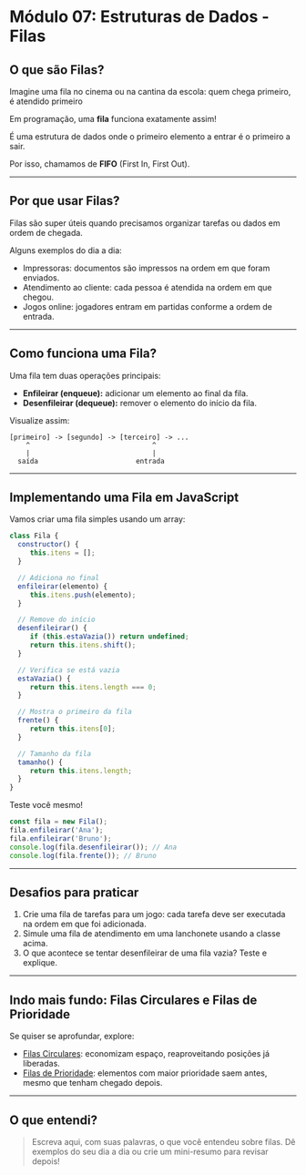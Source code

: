 # Módulo 07: Estruturas de Dados - Filas

## O que são Filas?

Imagine uma fila no cinema ou na cantina da escola: quem chega primeiro, é atendido primeiro

Em programação, uma **fila** funciona exatamente assim!

É uma estrutura de dados onde o primeiro elemento a entrar é o primeiro a sair.

Por isso, chamamos de **FIFO** (First In, First Out).

---

## Por que usar Filas?

Filas são super úteis quando precisamos organizar tarefas ou dados em ordem de chegada.

Alguns exemplos do dia a dia:

- Impressoras: documentos são impressos na ordem em que foram enviados.
- Atendimento ao cliente: cada pessoa é atendida na ordem em que chegou.
- Jogos online: jogadores entram em partidas conforme a ordem de entrada.

---

## Como funciona uma Fila?

Uma fila tem duas operações principais:

- **Enfileirar (enqueue):** adicionar um elemento ao final da fila.
- **Desenfileirar (dequeue):** remover o elemento do início da fila.

Visualize assim:

```plaintext
[primeiro] -> [segundo] -> [terceiro] -> ...
    ^                              ^
    |                              |
  saída                        entrada
```

---

## Implementando uma Fila em JavaScript

Vamos criar uma fila simples usando um array:

```js
class Fila {
  constructor() {
     this.itens = [];
  }

  // Adiciona no final
  enfileirar(elemento) {
     this.itens.push(elemento);
  }

  // Remove do início
  desenfileirar() {
     if (this.estaVazia()) return undefined;
     return this.itens.shift();
  }

  // Verifica se está vazia
  estaVazia() {
     return this.itens.length === 0;
  }

  // Mostra o primeiro da fila
  frente() {
     return this.itens[0];
  }

  // Tamanho da fila
  tamanho() {
     return this.itens.length;
  }
}
```

Teste você mesmo!

```js
const fila = new Fila();
fila.enfileirar('Ana');
fila.enfileirar('Bruno');
console.log(fila.desenfileirar()); // Ana
console.log(fila.frente()); // Bruno
```

---

## Desafios para praticar

1. Crie uma fila de tarefas para um jogo: cada tarefa deve ser executada na ordem em que foi adicionada.
2. Simule uma fila de atendimento em uma lanchonete usando a classe acima.
3. O que acontece se tentar desenfileirar de uma fila vazia? Teste e explique.

---

## Indo mais fundo: Filas Circulares e Filas de Prioridade

Se quiser se aprofundar, explore:

- [Filas Circulares](./fila-circular/README.md): economizam espaço, reaproveitando posições já liberadas.
- [Filas de Prioridade](./fila-prioridade/README.md): elementos com maior prioridade saem antes, mesmo que tenham chegado depois.

---

## O que entendi?

> Escreva aqui, com suas palavras, o que você entendeu sobre filas. Dê exemplos do seu dia a dia ou crie um mini-resumo para revisar depois!
